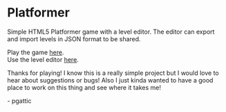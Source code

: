 # Platformer
Simple HTML5 Platformer game with a level editor. The editor can export and import levels in JSON format to be shared.  

Play the game [here](https://pgattic.github.io/platformer).  
Use the level editor [here](https://pgattic.github.io/platformer/level-editor).  

Thanks for playing! I know this is a really simple project but I would love to hear about suggestions or bugs! Also I just kinda wanted to have a good place to work on this thing and see where it takes me!  

 \- pgattic  
